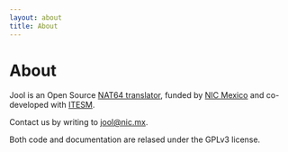 ```yaml
---
layout: about
title: About
---
```


# About

Jool is an Open Source [NAT64 translator](intro-nat64.html), funded by <a href="http://nicmexico.mx/" target="_blank">NIC Mexico</a> and co-developed with <a href="http://www.itesm.mx/" target="_blank">ITESM</a>.

Contact us by writing to [jool@nic.mx](mailto:jool@nic.mx).

Both code and documentation are relased under the GPLv3 license.


